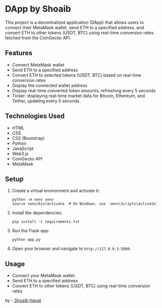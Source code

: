 # DApp by Shoaib
This project is a decentralized application (DApp) that allows users to connect their MetaMask wallet, send ETH to a specified address, and convert ETH to other tokens (USDT, BTC) using real-time conversion rates fetched from the CoinGecko API.

## Features

- Connect MetaMask wallet
- Send ETH to a specified address
- Convert ETH to selected tokens (USDT, BTC) based on real-time conversion rates
- Display the connected wallet address
- Display real-time converted token amounts, refreshing every 5 seconds
- Ticker: displaying real-time market data for Bitcoin, Ethereum, and Tether, updating every 5 seconds.

## Technologies Used
- HTML  
- CSS     
- CSS (Bootstrap)
- Python    
- JavaScript 
- Web3.js 
- CoinGecko API  
- MetaMask  

## Setup

1. Create a virtual environment and activate it:
    ```
    python -m venv venv
    source venv/bin/activate  # On Windows, use `venv\Scripts\activate`
    ```

2. Install the dependencies:
    ```
    pip install -r requirements.txt
    ```

3. Run the Flask app:
    ```
    python app.py
    ```

4. Open your browser and navigate to `http://127.0.0.1:5000`.

## Usage
- Connect your MetaMask wallet.
- Send ETH to a specified address
- Convert ETH to other tokens (USDT, BTC) using real-time conversion rates

<div class="badge-base LI-profile-badge" data-locale="en_US" data-size="large" data-theme="dark" data-type="HORIZONTAL" data-vanity="iamshoaibhayat" data-version="v1">by -<a class="badge-base__link LI-simple-link" href="https://pk.linkedin.com/in/iamshoaibhayat?trk=profile-badge"> Shoaib Hayat</a></div>
              
              



